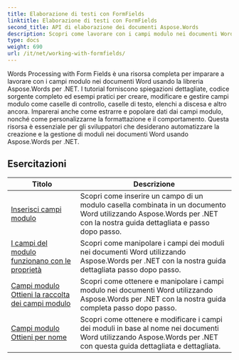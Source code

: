 ```yaml
---
title: Elaborazione di testi con FormFields
linktitle: Elaborazione di testi con FormFields
second_title: API di elaborazione dei documenti Aspose.Words
description: Scopri come lavorare con i campi modulo nei documenti Word usando Aspose.Words per .NET. Esercitazioni dettagliate con esempi di codice.
type: docs
weight: 690
url: /it/net/working-with-formfields/
---
```

Words Processing with Form Fields è una risorsa completa per imparare a lavorare con i campi modulo nei documenti Word usando la libreria Aspose.Words per .NET. I tutorial forniscono spiegazioni dettagliate, codice sorgente completo ed esempi pratici per creare, modificare e gestire campi modulo come caselle di controllo, caselle di testo, elenchi a discesa e altro ancora. Imparerai anche come estrarre e popolare dati dai campi modulo, nonché come personalizzarne la formattazione e il comportamento. Questa risorsa è essenziale per gli sviluppatori che desiderano automatizzare la creazione e la gestione di moduli nei documenti Word usando Aspose.Words per .NET.

 ## Esercitazioni
| Titolo | Descrizione |
| --- | --- |
| [Inserisci campi modulo](./insert-form-fields/) | Scopri come inserire un campo di un modulo casella combinata in un documento Word utilizzando Aspose.Words per .NET con la nostra guida dettagliata e passo dopo passo. |
| [I campi del modulo funzionano con le proprietà](./form-fields-work-with-properties/) | Scopri come manipolare i campi dei moduli nei documenti Word utilizzando Aspose.Words per .NET con la nostra guida dettagliata passo dopo passo. |
| [Campi modulo Ottieni la raccolta dei campi modulo](./form-fields-get-form-fields-collection/) | Scopri come ottenere e manipolare i campi modulo nei documenti Word utilizzando Aspose.Words per .NET con la nostra guida completa passo dopo passo. |
| [Campi modulo Ottieni per nome](./form-fields-get-by-name/) | Scopri come ottenere e modificare i campi dei moduli in base al nome nei documenti Word utilizzando Aspose.Words per .NET con questa guida dettagliata e dettagliata. |